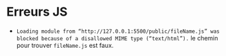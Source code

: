 # Erreurs JS

- `Loading module from “http://127.0.0.1:5500/public/fileName.js” was blocked because of a disallowed MIME type (“text/html”).` le chemin pour trouver `fileName.js` est faux.